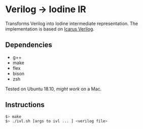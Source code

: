 # Verilog -> Iodine IR

Transforms Verilog into Iodine intermediate representation. The implementation
is based on [Icarus Verilog](https://github.com/steveicarus/iverilog).

## Dependencies

  * g++
  * make
  * flex
  * bison
  * zsh

Tested on Ubuntu 18.10, *might work* on a Mac.

## Instructions

```sh
$> make
$> ./ivl.sh [args to ivl ... ] <verilog file>
```
